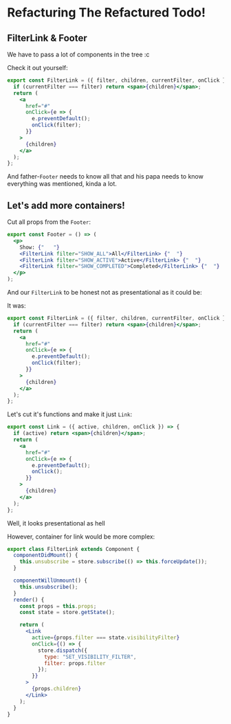 # Refacturing The Refactured Todo!

## FilterLink & Footer

We have to pass a lot of components in the tree :c

Check it out yourself:

```jsx
export const FilterLink = ({ filter, children, currentFilter, onClick }) => {
  if (currentFilter === filter) return <span>{children}</span>;
  return (
    <a
      href="#"
      onClick={e => {
        e.preventDefault();
        onClick(filter);
      }}
    >
      {children}
    </a>
  );
};
```

And father-`Footer` needs to know all that and his papa needs to know everything was mentioned, kinda a lot.

## Let's add more containers!

Cut all props from the `Footer`:

```jsx
export const Footer = () => (
  <p>
    Show: {"   "}
    <FilterLink filter="SHOW_ALL">All</FilterLink> {"  "}
    <FilterLink filter="SHOW_ACTIVE">Active</FilterLink> {"  "}
    <FilterLink filter="SHOW_COMPLETED">Completed</FilterLink> {"  "}
  </p>
);
```

And our `FilterLink` to be honest not as presentational as it could be:

It was:

```jsx
export const FilterLink = ({ filter, children, currentFilter, onClick }) => {
  if (currentFilter === filter) return <span>{children}</span>;
  return (
    <a
      href="#"
      onClick={e => {
        e.preventDefault();
        onClick(filter);
      }}
    >
      {children}
    </a>
  );
};
```

Let's cut it's functions and make it just `Link`:

```jsx
export const Link = ({ active, children, onClick }) => {
  if (active) return <span>{children}</span>;
  return (
    <a
      href="#"
      onClick={e => {
        e.preventDefault();
        onClick();
      }}
    >
      {children}
    </a>
  );
};
```

Well, it looks presentational as hell

However, container for link would be more complex:

```jsx
export class FilterLink extends Component {
  componentDidMount() {
    this.unsubscribe = store.subscribe(() => this.forceUpdate());
  }

  componentWillUnmount() {
    this.unsubscribe();
  }
  render() {
    const props = this.props;
    const state = store.getState();

    return (
      <Link
        active={props.filter === state.visibilityFilter}
        onClick={() => {
          store.dispatch({
            type: "SET_VISIBILITY_FILTER",
            filter: props.filter
          });
        }}
      >
        {props.children}
      </Link>
    );
  }
}
```
